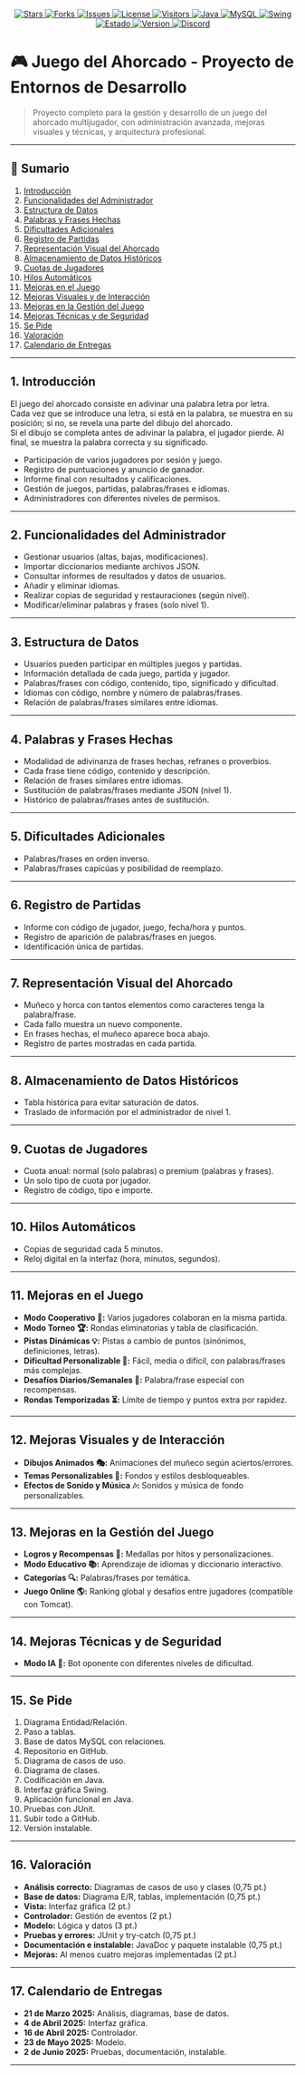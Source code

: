 <!-- Badges agrupados y limpios -->
<p align="center">
  <a href="https://github.com/Andres-glitch-cell/trabajoEntornosDesarolloAhorcado/stargazers">
    <img src="https://img.shields.io/github/stars/Andres-glitch-cell/trabajoEntornosDesarolloAhorcado?style=plastic&label=Stars&color=6C78AF&logo=github" alt="Stars"/>
  </a>
  <a href="https://github.com/Andres-glitch-cell/trabajoEntornosDesarolloAhorcado/network/members">
    <img src="https://img.shields.io/github/forks/Andres-glitch-cell/trabajoEntornosDesarolloAhorcado?style=plastic&label=Forks&color=43e97b&logo=github" alt="Forks"/>
  </a>
  <a href="https://github.com/Andres-glitch-cell/trabajoEntornosDesarolloAhorcado/issues">
    <img src="https://img.shields.io/github/issues/Andres-glitch-cell/trabajoEntornosDesarolloAhorcado?style=plastic&label=Issues&color=fc466b&logo=github" alt="Issues"/>
  </a>
  <a href="LICENSE">
    <img src="https://img.shields.io/github/license/Andres-glitch-cell/trabajoEntornosDesarolloAhorcado?style=plastic&label=License&color=3f5efb" alt="License"/>
  </a>
  <a href="#">
    <img src="https://visitor-badge.laobi.icu/badge?page_id=Andres-glitch-cell.trabajoEntornosDesarolloAhorcado&style=plastic&color=38f9d7" alt="Visitors"/>
  </a>
  <a href="#">
    <img src="https://img.shields.io/badge/Java-17-007396?style=plastic&logo=java&logoColor=white" alt="Java"/>
  </a>
  <a href="#">
    <img src="https://img.shields.io/badge/MySQL-8.0-4479A1?style=plastic&logo=mysql&logoColor=white" alt="MySQL"/>
  </a>
  <a href="#">
    <img src="https://img.shields.io/badge/Swing-GUI-6C78AF?style=plastic" alt="Swing"/>
  </a>
  <a href="#">
    <img src="https://img.shields.io/badge/Estado-Production%20Ready-brightgreen?style=plastic" alt="Estado"/>
  </a>
  <a href="#">
    <img src="https://img.shields.io/badge/Version-1.0.0-blue?style=plastic" alt="Version"/>
  </a>
  <a href="#">
    <img src="https://img.shields.io/badge/Soporte-Discord-7289DA?style=plastic&logo=discord&logoColor=white" alt="Discord"/>
  </a>
</p>

# 🎮 Juego del Ahorcado - Proyecto de Entornos de Desarrollo

> Proyecto completo para la gestión y desarrollo de un juego del ahorcado multijugador, con administración avanzada, mejoras visuales y técnicas, y arquitectura profesional.

---

## 📑 Sumario

1. [Introducción](#introducción)
2. [Funcionalidades del Administrador](#funcionalidades-del-administrador)
3. [Estructura de Datos](#estructura-de-datos)
4. [Palabras y Frases Hechas](#palabras-y-frases-hechas)
5. [Dificultades Adicionales](#dificultades-adicionales)
6. [Registro de Partidas](#registro-de-partidas)
7. [Representación Visual del Ahorcado](#representación-visual-del-ahorcado)
8. [Almacenamiento de Datos Históricos](#almacenamiento-de-datos-históricos)
9. [Cuotas de Jugadores](#cuotas-de-jugadores)
10. [Hilos Automáticos](#hilos-automáticos)
11. [Mejoras en el Juego](#mejoras-en-el-juego)
12. [Mejoras Visuales y de Interacción](#mejoras-visuales-y-de-interacción)
13. [Mejoras en la Gestión del Juego](#mejoras-en-la-gestión-del-juego)
14. [Mejoras Técnicas y de Seguridad](#mejoras-técnicas-y-de-seguridad)
15. [Se Pide](#se-pide)
16. [Valoración](#valoración)
17. [Calendario de Entregas](#calendario-de-entregas)

---

## 1. Introducción

El juego del ahorcado consiste en adivinar una palabra letra por letra.  
Cada vez que se introduce una letra, si está en la palabra, se muestra en su posición; si no, se revela una parte del dibujo del ahorcado.  
Si el dibujo se completa antes de adivinar la palabra, el jugador pierde. Al final, se muestra la palabra correcta y su significado.

- Participación de varios jugadores por sesión y juego.
- Registro de puntuaciones y anuncio de ganador.
- Informe final con resultados y calificaciones.
- Gestión de juegos, partidas, palabras/frases e idiomas.
- Administradores con diferentes niveles de permisos.

---

## 2. Funcionalidades del Administrador

- Gestionar usuarios (altas, bajas, modificaciones).
- Importar diccionarios mediante archivos JSON.
- Consultar informes de resultados y datos de usuarios.
- Añadir y eliminar idiomas.
- Realizar copias de seguridad y restauraciones (según nivel).
- Modificar/eliminar palabras y frases (solo nivel 1).

---

## 3. Estructura de Datos

- Usuarios pueden participar en múltiples juegos y partidas.
- Información detallada de cada juego, partida y jugador.
- Palabras/frases con código, contenido, tipo, significado y dificultad.
- Idiomas con código, nombre y número de palabras/frases.
- Relación de palabras/frases similares entre idiomas.

---

## 4. Palabras y Frases Hechas

- Modalidad de adivinanza de frases hechas, refranes o proverbios.
- Cada frase tiene código, contenido y descripción.
- Relación de frases similares entre idiomas.
- Sustitución de palabras/frases mediante JSON (nivel 1).
- Histórico de palabras/frases antes de sustitución.

---

## 5. Dificultades Adicionales

- Palabras/frases en orden inverso.
- Palabras/frases capicúas y posibilidad de reemplazo.

---

## 6. Registro de Partidas

- Informe con código de jugador, juego, fecha/hora y puntos.
- Registro de aparición de palabras/frases en juegos.
- Identificación única de partidas.

---

## 7. Representación Visual del Ahorcado

- Muñeco y horca con tantos elementos como caracteres tenga la palabra/frase.
- Cada fallo muestra un nuevo componente.
- En frases hechas, el muñeco aparece boca abajo.
- Registro de partes mostradas en cada partida.

---

## 8. Almacenamiento de Datos Históricos

- Tabla histórica para evitar saturación de datos.
- Traslado de información por el administrador de nivel 1.

---

## 9. Cuotas de Jugadores

- Cuota anual: normal (solo palabras) o premium (palabras y frases).
- Un solo tipo de cuota por jugador.
- Registro de código, tipo e importe.

---

## 10. Hilos Automáticos

- Copias de seguridad cada 5 minutos.
- Reloj digital en la interfaz (hora, minutos, segundos).

---

## 11. Mejoras en el Juego

- **Modo Cooperativo 🤝:** Varios jugadores colaboran en la misma partida.
- **Modo Torneo 🏆:** Rondas eliminatorias y tabla de clasificación.
- **Pistas Dinámicas 💡:** Pistas a cambio de puntos (sinónimos, definiciones, letras).
- **Dificultad Personalizable 🎯:** Fácil, media o difícil, con palabras/frases más complejas.
- **Desafíos Diarios/Semanales 📅:** Palabra/frase especial con recompensas.
- **Rondas Temporizadas ⏳:** Límite de tiempo y puntos extra por rapidez.

---

## 12. Mejoras Visuales y de Interacción

- **Dibujos Animados 🎭:** Animaciones del muñeco según aciertos/errores.
- **Temas Personalizables 🎨:** Fondos y estilos desbloqueables.
- **Efectos de Sonido y Música 🎶:** Sonidos y música de fondo personalizables.

---

## 13. Mejoras en la Gestión del Juego

- **Logros y Recompensas 🏅:** Medallas por hitos y personalizaciones.
- **Modo Educativo 📚:** Aprendizaje de idiomas y diccionario interactivo.
- **Categorías 🔍:** Palabras/frases por temática.
- **Juego Online 🌎:** Ranking global y desafíos entre jugadores (compatible con Tomcat).

---

## 14. Mejoras Técnicas y de Seguridad

- **Modo IA 🤖:** Bot oponente con diferentes niveles de dificultad.

---

## 15. Se Pide

1. Diagrama Entidad/Relación.
2. Paso a tablas.
3. Base de datos MySQL con relaciones.
4. Repositorio en GitHub.
5. Diagrama de casos de uso.
6. Diagrama de clases.
7. Codificación en Java.
8. Interfaz gráfica Swing.
9. Aplicación funcional en Java.
10. Pruebas con JUnit.
11. Subir todo a GitHub.
12. Versión instalable.

---

## 16. Valoración

- **Análisis correcto:** Diagramas de casos de uso y clases (0,75 pt.)
- **Base de datos:** Diagrama E/R, tablas, implementación (0,75 pt.)
- **Vista:** Interfaz gráfica (2 pt.)
- **Controlador:** Gestión de eventos (2 pt.)
- **Modelo:** Lógica y datos (3 pt.)
- **Pruebas y errores:** JUnit y try-catch (0,75 pt.)
- **Documentación e instalable:** JavaDoc y paquete instalable (0,75 pt.)
- **Mejoras:** Al menos cuatro mejoras implementadas (2 pt.)

---

## 17. Calendario de Entregas

- **21 de Marzo 2025:** Análisis, diagramas, base de datos.
- **4 de Abril 2025:** Interfaz gráfica.
- **16 de Abril 2025:** Controlador.
- **23 de Mayo 2025:** Modelo.
- **2 de Junio 2025:** Pruebas, documentación, instalable.

---
